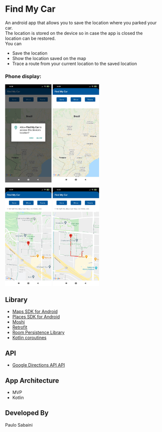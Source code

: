 # Find My Car
An android app that allows you to save the location where you parked your car.  
The location is stored on the device so in case the app is closed the location can be restored.    
You can  
* Save the location
* Show the location saved on the map
* Trace a route from your current location to the saved location

### Phone display:

<img src="./screenshots/screenshot_01.jpg" width="30%" height="30%"> <img src="./screenshots/screenshot_02.jpg" width="30%" height="30%">

<img src="./screenshots/screenshot_03.jpg" width="30%" height="30%"> <img src="./screenshots/screenshot_04.jpg" width="30%" height="30%">

## Library

* [Maps SDK for Android](https://developers.google.com/maps/documentation/android-sdk/overview)
* [Places SDK for Android](https://developers.google.com/places/android-sdk/overview)
* [Moshi](https://github.com/square/moshi)
* [Retrofit](https://square.github.io/retrofit/)
* [Room Persistence Library](https://developer.android.com/training/data-storage/room)
* [Kotlin coroutines](https://developer.android.com/kotlin/coroutines)

## API
* [Google Directions API API](https://developers.google.com/maps/documentation/directions/start)

## App Architecture
* MVP
* Kotlin

## Developed By

Paulo Sabaini
